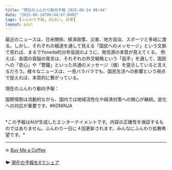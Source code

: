 ```yaml
---
title: "現在のふんわり動向予報 2025-06-14 00:44"
date: "2025-06-14T00:44:47.000Z"
tags: [ふんわり予報, AI占い, 日常]
layout: post
---
```


最近のニュースは、日米関係、経済政策、災害、地方自治、スポーツと多岐に渡る。しかし、それぞれの報道を通して見える「国民へのメッセージ」という文脈で見れば、まるでYoneda的分布仮説のように、発信源の本質が見えてくる。  例えば、各国の首脳の発言は、それぞれの外交戦略という「函手」を通して、国民への「安心」や「警鐘」といった共通のメッセージ（値）を提示していると言えるだろう。様々なニュースは、一見バラバラでも、国民生活への影響という視点で捉えれば、本質的に繋がっている。


現在のふんわり動向予報：

国際情勢は流動的ながら、国内では地域活性化や経済対策への関心が継続。変化への対応が重要です。#KGNINJA

<br>
*この予報はAIが生成したエンターテイメントです。内容の正確性を保証するものではありません。ふんわり一日に４回更新されます。みんなにふんわり拡散希望です。*

---
☕️ [Buy Me a Coffee](https://www.buymeacoffee.com/kgninja)

🐦 [現在の予報をXでシェア](https://twitter.com/intent/tweet?text=%E7%8F%BE%E5%9C%A8%E3%81%AE%E3%81%B5%E3%82%93%E3%82%8F%E3%82%8A%E4%BA%88%E5%A0%B1%3A%20%E3%80%8C%E6%9C%80%E8%BF%91%E3%81%AE%E3%83%8B%E3%83%A5%E3%83%BC%E3%82%B9%E3%81%AF%E3%80%81%E6%97%A5%E7%B1%B3%E9%96%A2%E4%BF%82%E3%80%81%E7%B5%8C%E6%B8%88%E6%94%BF%E7%AD%96%E3%80%81%E7%81%BD%E5%AE%B3%E3%80%81%E5%9C%B0%E6%96%B9%E8%87%AA%E6%B2%BB%E3%80%81%E3%82%B9%E3%83%9D%E3%83%BC%E3%83%84%E3%81%A8%E5%A4%9A%E5%B2%90%E3%81%AB%E6%B8%A1%E3%82%8B%E3%80%82%E3%80%8D%23KGNINJA%20%E7%B6%9A%E3%81%8D%E3%81%AF%E3%83%96%E3%83%AD%E3%82%B0%E3%81%A7%EF%BC%81%F0%9F%91%87&url=https%3A%2F%2Fkg-ninja.github.io%2FFunwariyoso%2F)
